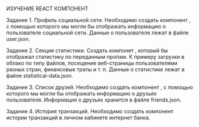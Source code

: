 ИЗУЧЕНИЕ REACT КОМПОНЕНТ

Задание 1. Профиль социальной сети. Необходимо создать компонент <Profile>, с
помощью которого мы могли бы отображать информацию о пользователе социальной
сети. Данные о пользователе лежат в файле user.json.

Задание 2. Секция статистики. Создать компонет <Statistics>, который бы
отображал статистику по переданным пропам. К примеру загрузки в облако по типу
файлов, посещение веб-страницы пользователями разных стран, финансовые траты и
т. п. Данные о статистике лежат в файле statistical-data.json.

Задание 3. Список друзей. Необходимо создать компонент <FriendList>, с помощью
которого мы могли бы отображать информацию о друзьях пользователя. Информация о
друзьях хранится в файле friends.json.

Задание 4. История транзакций. Необходимо создать компонент истории транзакций в
личном кабинете интернет банка.
